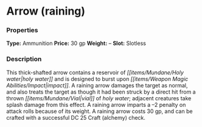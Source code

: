 ﻿---
Title: "Arrow (raining)"
Type: "Ammunition"
Price: "30 gp"
Weight: "–"
Slot: "Slotless"
Description: |
  "This thick-shafted arrow contains a reservoir of holy water and is designed to burst upon impact. A raining arrow damages the target as normal, and also treats the target as though it had been struck by a direct hit from a thrown vial of holy water; adjacent creatures take splash damage from this effect. A raining arrow imparts a –2 penalty on attack rolls because of its weight. A raining arrow costs 30 gp, and can be crafted with a successful DC 25 Craft (alchemy) check."
Sources: "['Alchemy Manual', 'Daughters of Fury', 'Elves of Golarion']"
---

# Arrow (raining)

### Properties

**Type:** Ammunition **Price:** 30 gp **Weight:** – **Slot:** Slotless

### Description

This thick-shafted arrow contains a reservoir of _[[items/Mundane/Holy water|holy water]]_ and is designed to burst upon _[[items/Weapon Magic Abilities/Impact|impact]]_. A raining arrow damages the target as normal, and also treats the target as though it had been struck by a direct hit from a thrown _[[items/Mundane/Vial|vial]]_ of _holy water_; adjacent creatures take splash damage from this effect. A raining arrow imparts a –2 penalty on attack rolls because of its weight. A raining arrow costs 30 gp, and can be crafted with a successful DC 25 Craft (alchemy) check.

